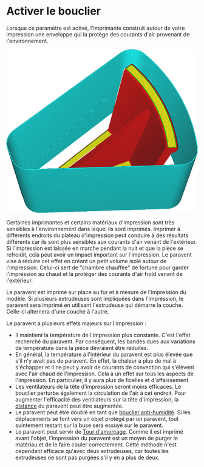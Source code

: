 Activer le bouclier
====
Lorsque ce paramètre est activé, l'imprimante construit autour de votre impression une enveloppe qui la protège des courants d'air provenant de l'environnement.

![Un paravent est imprimé autour du modèle](../../../articles/images/draft_shield_enabled.png)

Certaines imprimantes et certains matériaux d'impression sont très sensibles à l'environnement dans lequel ils sont imprimés. Imprimer à différents endroits du plateau d'impression peut conduire à des résultats différents car ils sont plus sensibles aux courants d'air venant de l'extérieur. Si l'impression est laissée en marche pendant la nuit et que la pièce se refroidit, cela peut avoir un impact important sur l'impression. Le paravent vise à réduire cet effet en créant un petit volume isolé autour de l'impression. Celui-ci sert de "chambre chauffée" de fortune pour garder l'impression au chaud et la protéger des courants d'air froid venant de l'extérieur.

Le paravent est imprimé sur place au fur et à mesure de l'impression du modèle. Si plusieurs extrudeuses sont impliquées dans l'impression, le paravent sera imprimé en utilisant l'extrudeuse qui démarre la couche. Celle-ci alternera d'une couche à l'autre.

Le paravent a plusieurs effets majeurs sur l'impression :
* Il maintient la température de l'impression plus constante. C'est l'effet recherché du paravent. Par conséquent, les bandes dues aux variations de température dans la pièce devraient être réduites.
* En général, la température à l'intérieur du paravent est plus élevée que s'il n'y avait pas de paravent. En effet, la chaleur a plus de mal à s'échapper et il ne peut y avoir de courants de convection qui s'élèvent avec l'air chaud de l'impression. Cela a un effet sur tous les aspects de l'impression. En particulier, il y aura plus de ficelles et d'affaissement.
* Les ventilateurs de la tête d'impression seront moins efficaces. Le bouclier perturbe également la circulation de l'air à cet endroit. Pour augmenter l'efficacité des ventilateurs sur la tête d'impression, la [distance](draft_shield_dist.md) du paravent peut être augmentée.
* Le paravent peut être doublé en tant que [bouclier anti-humidité](../dual/ooze_shield_enabled.md). Si les déplacements se font vers un objet protégé par un paravent, tout suintement restant sur la buse sera essuyé sur le paravent.
* Le paravent peut servir de [Tour d'amorçage](../dual/prime_tower_enable.md). Comme il est imprimé avant l'objet, l'impression du paravent est un moyen de purger le matériau et de le faire couler correctement. Cette méthode n'est cependant efficace qu'avec deux extrudeuses, car toutes les extrudeuses ne sont pas purgées s'il y en a plus de deux.
